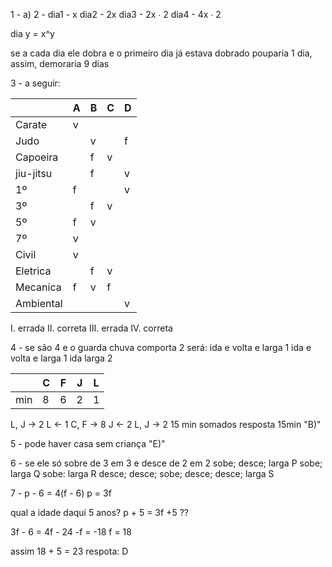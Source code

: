 1 - a)
2 - dia1 - x
   dia2 - 2x 
   dia3 - 2x ∙ 2 
   dia4 - 4x ∙ 2
   
   dia y = x^y
   
   se a cada dia ele dobra e o primeiro dia já estava dobrado pouparia 1 dia, assim, demoraria 9 dias

3 - a seguir:

|           | A   | B   | C   | D   |
| --------- | --- | --- | --- | --- |
| Carate    | v   |     |     |     |
| Judo      |     | v   |     | f   |
| Capoeira  |     | f   | v   |     |
| jiu-jitsu |     | f   |     | v   |
| 1º        | f   |     |     | v   |
| 3º        |     | f   | v   |     |
| 5º        | f   | v   |     |     |
| 7º        | v   |     |     |     |
| Civil     | v   |     |     |     |
| Eletrica  |     | f   | v   |     |
| Mecanica  | f   | v   | f   |     |
| Ambiental |     |     |     | v   |

I. errada
II. correta
III. errada
IV. correta
 
 4 - se são 4 e o guarda chuva comporta 2
 será:
 ida e volta e larga 1
 ida e volta e larga 1
 ida larga 2

|     | C   | F   | J   | L   |
| --- | --- | --- | --- | --- |
| min | 8   | 6   | 2   | 1   |
L, J → 2 
L ← 1
C, F → 8
J ← 2
L, J → 2
15 min somados
resposta 15min "B)"

5 - pode haver casa sem criança "E)" 

6 -  se ele só sobre de 3 em 3 e desce de 2 em 2
sobe;
desce; larga P
sobe; larga Q
sobe: larga R
desce;
desce;
sobe;
desce;
desce; larga S

7 - 
p - 6 = 4(f - 6)
p = 3f

qual a idade daqui 5 anos?
p + 5 = 3f +5 ??

3f - 6 = 4f - 24
-f = -18
f = 18

assim 18 + 5 = 23
respota: D

